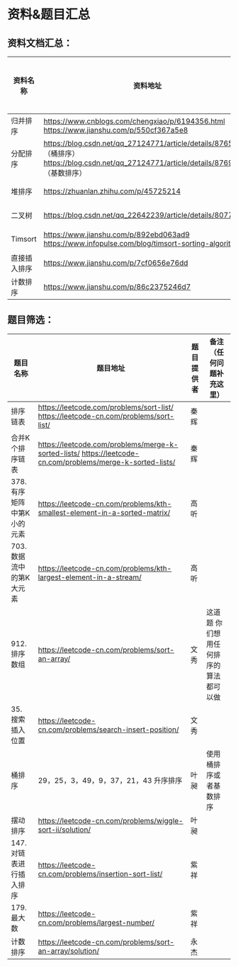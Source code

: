 # 资料&题目汇总

## 资料文档汇总：

| 资料名称 | 资料地址 | 资料提供者 |
| ------- | ------- | -------- |
| 归并排序 | https://www.cnblogs.com/chengxiao/p/6194356.html https://www.jianshu.com/p/550cf367a5e8 | 秦辉 |
| 分配排序 | https://blog.csdn.net/qq_27124771/article/details/87651495 （桶排序）https://blog.csdn.net/qq_27124771/article/details/87697681 （基数排序） | 叶昶  |
| 堆排序 | https://zhuanlan.zhihu.com/p/45725214  | 高听 |
| 二叉树 | https://blog.csdn.net/qq_22642239/article/details/80774013 | 紫祥 |
| Timsort      | https://www.jianshu.com/p/892ebd063ad9  https://www.infopulse.com/blog/timsort-sorting-algorithm/ | 紫祥 |
| 直接插入排序 | https://www.jianshu.com/p/7cf0656e76dd  | 紫祥  |
| 计数排序 | https://www.jianshu.com/p/86c2375246d7   | 永杰 |    

## 题目筛选：

| 题目名称 | 题目地址 | 题目提供者 | 备注（任何问题补充这里）|
| ------- | ------ | --------- | ------------------- |
| 排序链表 | https://leetcode.com/problems/sort-list/  https://leetcode-cn.com/problems/sort-list/ | 秦辉 |  |
| 合并K个排序链表 | https://leetcode.com/problems/merge-k-sorted-lists/  https://leetcode-cn.com/problems/merge-k-sorted-lists/ | 秦辉 |  |
| 378. 有序矩阵中第K小的元素 | https://leetcode-cn.com/problems/kth-smallest-element-in-a-sorted-matrix/ | 高听 |  |
| 703. 数据流中的第K大元素 | https://leetcode-cn.com/problems/kth-largest-element-in-a-stream/ | 高听 |  |
| 912. 排序数组 | https://leetcode-cn.com/problems/sort-an-array/ | 文秀 | 这道题 你们想用任何排序的算法 都可以做 |
| 35. 搜索插入位置 | https://leetcode-cn.com/problems/search-insert-position/ | 文秀 |  |
| 桶排序 | 29，25，3，49，9，37，21，43  升序排序 | 叶昶 |  使用桶排序或者基数排序 |
| 摆动排序 | https://leetcode-cn.com/problems/wiggle-sort-ii/solution/ | 叶昶 |  |
| 147.对链表进行插入排序 | https://leetcode-cn.com/problems/insertion-sort-list/ | 紫祥 |  |
| 179.最大数 | https://leetcode-cn.com/problems/largest-number/ | 紫祥 |  |
| 计数排序 | https://leetcode-cn.com/problems/sort-an-array/solution/ | 永杰 |  |